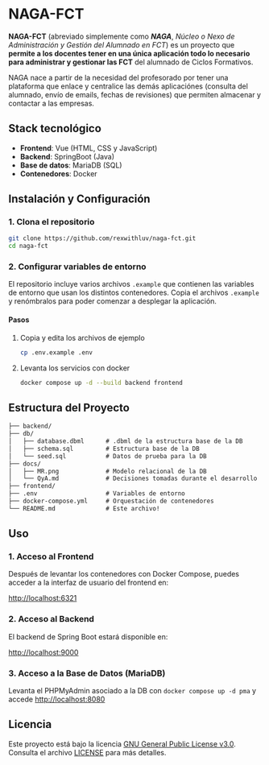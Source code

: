# NAGA-FCT

**NAGA-FCT** (abreviado simplemente como ***NAGA***, *Núcleo o Nexo de Administración y Gestión del Alumnado en FCT*) es un proyecto que **permite a los docentes tener en una única aplicación todo lo necesario para administrar y gestionar las FCT** del alumnado de Ciclos Formativos.

NAGA nace a partir de la necesidad del profesorado por tener una plataforma que enlace y centralice las demás aplicaciónes (consulta del alumnado, envío de emails, fechas de revisiones) que permiten almacenar y contactar a las empresas.

## Stack tecnológico

- **Frontend**: Vue (HTML, CSS y JavaScript)
- **Backend**: SpringBoot (Java)
- **Base de datos**: MariaDB (SQL)
- **Contenedores**: Docker

## Instalación y Configuración

### 1. Clona el repositorio

```bash
git clone https://github.com/rexwithluv/naga-fct.git
cd naga-fct
```

### 2. Configurar variables de entorno

El repositorio incluye varios archivos `.example` que contienen las variables de entorno que usan los distintos contenedores. Copia el archivos `.example` y renómbralos para poder comenzar a desplegar la aplicación.

#### Pasos

1. Copia y edita los archivos de ejemplo

   ```bash
   cp .env.example .env
   ```

2. Levanta los servicios con docker

   ```bash
   docker compose up -d --build backend frontend
   ```

## Estructura del Proyecto

``` md
├── backend/
├── db/
│   ├── database.dbml      # .dbml de la estructura base de la DB
│   ├── schema.sql         # Estructura base de la DB
│   └── seed.sql           # Datos de prueba para la DB
├── docs/
│   ├── MR.png             # Modelo relacional de la DB
│   └── QyA.md             # Decisiones tomadas durante el desarrollo
├── frontend/
├── .env                   # Variables de entorno
├── docker-compose.yml     # Orquestación de contenedores
└── README.md              # Este archivo!
```

## Uso

### 1. Acceso al Frontend

Después de levantar los contenedores con Docker Compose, puedes acceder a la interfaz de usuario del frontend en:

[http://localhost:6321](http://localhost:6321)

### 2. Acceso al Backend

El backend de Spring Boot estará disponible en:

[http://localhost:9000](http://localhost:9000)

### 3. Acceso a la Base de Datos (MariaDB)

Levanta el PHPMyAdmin asociado a la DB con `docker compose up -d pma` y accede [http://localhost:8080](http://localhost:8080)

## Licencia

Este proyecto está bajo la licencia [GNU General Public License v3.0](https://www.gnu.org/licenses/gpl-3.0.html). Consulta el archivo [LICENSE](./LICENSE) para más detalles.
